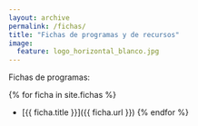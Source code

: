 ```yaml
---
layout: archive
permalink: /fichas/
title: "Fichas de programas y de recursos"
image:
  feature: logo_horizontal_blanco.jpg
---
```


Fichas de programas:

{% for ficha in site.fichas %}
* [{{ ficha.title }}]({{ ficha.url }})
{% endfor %}


